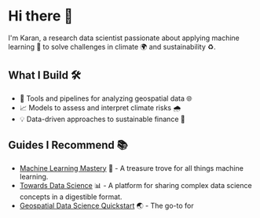 # Hi there 👋

I'm Karan, a research data scientist passionate about applying machine learning 🤖 to solve challenges in climate 🌍 and sustainability ♻️.

## What I Build 🛠️
- 🔧 Tools and pipelines for analyzing geospatial data 🌐
- 📈 Models to assess and interpret climate risks 🌧️
- 💡 Data-driven approaches to sustainable finance 💸

## Guides I Recommend 📚
- [Machine Learning Mastery](https://machinelearningmastery.com/) 🧠 - A treasure trove for all things machine learning.
- [Towards Data Science](https://towardsdatascience.com/) 📊 - A platform for sharing complex data science concepts in a digestible format.
- [Geospatial Data Science Quickstart](https://geopandas.org/en/stable/getting_started/introduction.html) 🌏 - The go-to for
